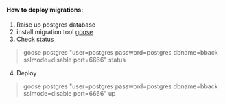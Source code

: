 #### How to deploy migrations:

1) Raise up postgres database
2) install migration tool [goose](https://github.com/pressly/goose)
3) Check status 
>goose postgres "user=postgres password=postgres dbname=bback sslmode=disable port=6666" status
>
4) Deploy

 >goose postgres "user=postgres password=postgres dbname=bback sslmode=disable port=6666" up